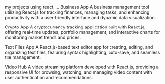 my projects using react.....
Business App
A business management tool utilizing React.js for tracking finances, managing tasks, and enhancing productivity with a user-friendly interface and dynamic data visualization.

Crypto App
A cryptocurrency tracking application built with React.js, offering real-time updates, portfolio management, and interactive charts for monitoring market trends and prices.

Text Files App
A React.js-based text editor app for creating, editing, and organizing text files, featuring syntax highlighting, auto-save, and seamless file management.

Video Hub
A video streaming platform developed with React.js, providing a responsive UI for browsing, watching, and managing video content with user authentication and recommendations.






